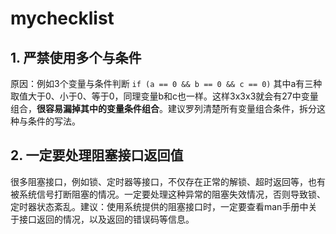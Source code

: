 # mychecklist

## 1. 严禁使用多个与条件

原因：例如3个变量与条件判断 ```if (a == 0 && b == 0 && c == 0)```  其中a有三种取值大于0、小于0、等于0，同理变量b和c也一样。这样3x3x3就会有27中变量组合，**很容易漏掉其中的变量条件组合**。建议罗列清楚所有变量组合条件，拆分这种与条件的写法。

## 2. 一定要处理阻塞接口返回值

很多阻塞接口，例如锁、定时器等接口，不仅存在正常的解锁、超时返回等，也有被系统信号打断阻塞的情况。一定要处理这种异常的阻塞失效情况，否则导致锁、定时器状态紊乱。建议：使用系统提供的阻塞接口时，一定要查看man手册中关于接口返回的情况，以及返回的错误码等信息。